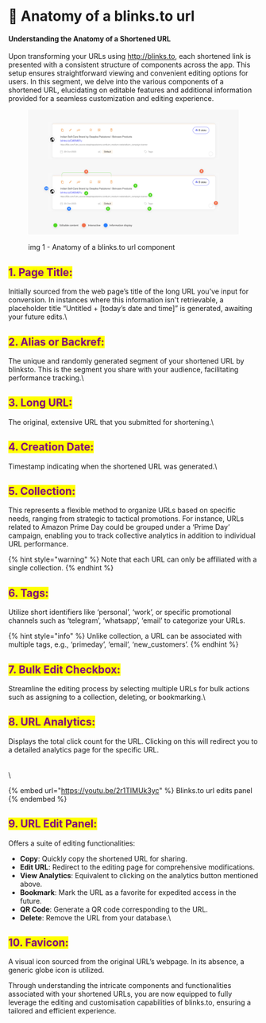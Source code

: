 # 🔗 Anatomy of a blinks.to url

#### Understanding the Anatomy of a Shortened URL

Upon transforming your URLs using http://blinks.to, each shortened link is presented with a consistent structure of components across the app. This setup ensures straightforward viewing and convenient editing options for users. In this segment, we delve into the various components of a shortened URL, elucidating on editable features and additional information provided for a seamless customization and editing experience.

<figure><img src="../.gitbook/assets/url component.jpg" alt=""><figcaption><p>img 1 - Anatomy of a blinks.to url component</p></figcaption></figure>



## <mark style="color:purple;">**1. Page Title**</mark><mark style="color:purple;">:</mark>&#x20;

Initially sourced from the web page’s title of the long URL you’ve input for conversion. In instances where this information isn't retrievable, a placeholder title “Untitled + \[today’s date and time]” is generated, awaiting your future edits.\


## <mark style="color:purple;">**2. Alias or Backref**</mark><mark style="color:purple;">:</mark>&#x20;

The unique and randomly generated segment of your shortened URL by blinksto. This is the segment you share with your audience, facilitating performance tracking.\


## <mark style="color:purple;">**3. Long URL**</mark><mark style="color:purple;">:</mark>&#x20;

The original, extensive URL that you submitted for shortening.\


## <mark style="color:purple;">**4. Creation Date**</mark><mark style="color:purple;">:</mark>&#x20;

Timestamp indicating when the shortened URL was generated.\


## <mark style="color:purple;">**5. Collection**</mark><mark style="color:purple;">:</mark>&#x20;

This represents a flexible method to organize URLs based on specific needs, ranging from strategic to tactical promotions. For instance, URLs related to Amazon Prime Day could be grouped under a ‘Prime Day’ campaign, enabling you to track collective analytics in addition to individual URL performance.&#x20;

{% hint style="warning" %}
Note that each URL can only be affiliated with a single collection.
{% endhint %}

## <mark style="color:purple;">**6. Tags**</mark><mark style="color:purple;">:</mark>&#x20;

Utilize short identifiers like ‘personal’, ‘work’, or specific promotional channels such as ‘telegram’, ‘whatsapp’, ‘email’ to categorize your URLs.&#x20;

{% hint style="info" %}
Unlike collection, a URL can be associated with multiple tags, e.g., ‘primeday’, ‘email’, ‘new\_customers’.
{% endhint %}

## <mark style="color:purple;">**7. Bulk Edit Checkbox**</mark><mark style="color:purple;">:</mark>&#x20;

Streamline the editing process by selecting multiple URLs for bulk actions such as assigning to a collection, deleting, or bookmarking.\


## <mark style="color:purple;">**8. URL Analytics**</mark><mark style="color:purple;">:</mark>&#x20;

Displays the total click count for the URL. Clicking on this will redirect you to a detailed analytics page for the specific URL.\
\
\
\


{% embed url="https://youtu.be/2r1TIMUk3yc" %}
Blinks.to url edits panel
{% endembed %}

## <mark style="color:purple;">**9. URL Edit Panel**</mark><mark style="color:purple;">:</mark>&#x20;

Offers a suite of editing functionalities:

* **Copy**: Quickly copy the shortened URL for sharing.
* **Edit URL**: Redirect to the editing page for comprehensive modifications.
* **View Analytics**: Equivalent to clicking on the analytics button mentioned above.
* **Bookmark**: Mark the URL as a favorite for expedited access in the future.
* **QR Code**: Generate a QR code corresponding to the URL.
* **Delete**: Remove the URL from your database.\


## <mark style="color:purple;">**10. Favicon**</mark><mark style="color:purple;">:</mark>&#x20;

A visual icon sourced from the original URL’s webpage. In its absence, a generic globe icon is utilized.

Through understanding the intricate components and functionalities associated with your shortened URLs, you are now equipped to fully leverage the editing and customisation capabilities of blinks.to, ensuring a tailored and efficient experience.



